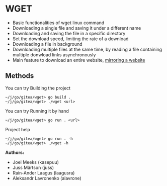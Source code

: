 # WGET

- Basic functionalities of wget linux command
- Downloading a single file and saving it under a different name
- Downloading and saving the file in a specific directory
- Set the download speed, limiting the rate of a download
- Downloading a file in background
- Downloading multiple files at the same time, by reading a file containing multiple donwload links asynchronously
- Main feature to download an entire website, [mirroring a website](https://en.wikipedia.org/wiki/Mirror_site)

## Methods 
You can try Building the project
```
~/j/go/gitea/wget> go build .
~/j/go/gitea/wget> ./wget <url>
```

You can try Running it by hand
```
~/j/go/gitea/wget> go run . <url>
```

Project help
```
~/j/go/gitea/wget> go run . -h 
~/j/go/gitea/wget> ./wget -h
```

**Authors:**
* Joel Meeks (kasepuu)
* Juss Märtson (juss)
* Rain-Ander Laagus (laagusra)
* Aleksandr Lavronenko (alavrone)